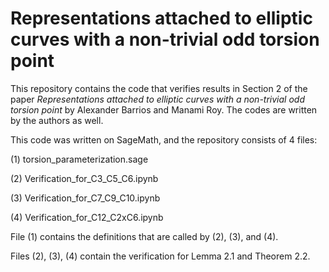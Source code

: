 # Representations attached to elliptic curves with a non-trivial odd torsion point
This repository contains the code that verifies results in Section 2 of the paper *Representations attached to elliptic curves with a non-trivial odd torsion point* by Alexander Barrios and Manami Roy. The codes are written by the authors as well.


This code was written on SageMath, and the repository consists of 4 files:

(1) torsion_parameterization.sage

(2) Verification_for_C3_C5_C6.ipynb

(3) Verification_for_C7_C9_C10.ipynb

(4) Verification_for_C12_C2xC6.ipynb

File (1) contains the definitions that are called by (2), (3), and (4).


Files (2), (3), (4) contain the verification for Lemma 2.1 and Theorem 2.2.
